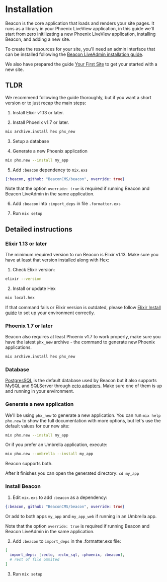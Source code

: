 # Installation

Beacon is the core application that loads and renders your site pages. It runs as a library in your Phoenix LiveView application, in this guide we'll start from zero initilizating a new Phoenix LiveView application, installing Beacon, and adding a new site.

To create the resources for your site, you'll need an admin interface that can be installed following the [Beacon LiveAdmin installation guide](https://github.com/BeaconCMS/beacon_live_admin/blob/main/guides/installation.md).

We also have prepared the guide [Your First Site](https://github.com/BeaconCMS/beacon/blob/main/guides/your-first-site.md) to get your started with a new site.

## TLDR

We recommend following the guide thoroughly, but if you want a short version or to just recap the main steps:

1. Install Elixir v1.13 or later.

2. Install Phoenix v1.7 or later.

  ```sh
  mix archive.install hex phx_new
  ```

3. Setup a database

4. Generate a new Phoenix application

  ```sh
  mix phx.new --install my_app
  ```

5. Add `:beacon` dependency to `mix.exs`

  ```elixir
  {:beacon, github: "BeaconCMS/beacon", override: true}
  ```

Note that the option `override: true` is required if running Beacon and Beacon LiveAdmin in the same application.

6. Add `:beacon` into `:import_deps` in file `.formatter.exs`

7. Run `mix setup`

## Detailed instructions

### Elixir 1.13 or later

The minimum required version to run Beacon is Elixir v1.13. Make sure you have at least that version installed along with Hex:

1. Check Elixir version:

```sh
elixir --version
```

2. Install or update Hex

```sh
mix local.hex
```

If that command fails or Elixir version is outdated, please follow [Elixir Install guide](https://elixir-lang.org/install.html) to set up your environment correctly.

### Phoenix 1.7 or later

Beacon also requires at least Phoenix v1.7 to work properly, make sure you have the latest `phx_new` archive - the command to generate new Phoenix applications.

```sh
mix archive.install hex phx_new
```

### Database

[PostgresSQL](https://www.postgresql.org) is the default database used by Beacon but it also supports MySQL and SQLServer through [ecto adapters](https://github.com/elixir-ecto/ecto#usage). Make sure one of them is up and running in your environment.

### Generate a new application

We'll be using `phx_new` to generate a new application. You can run `mix help phx.new` to show the full documentation with more options, but let's use the default values for our new site:

```sh
mix phx.new --install my_app
```

Or if you prefer an Umbrella application, execute:

```sh
mix phx.new --umbrella --install my_app
```

Beacon supports both.

After it finishes you can open the generated directory: `cd my_app`

### Install Beacon

1. Edit `mix.exs` to add `:beacon` as a dependency:

```elixir
{:beacon, github: "BeaconCMS/beacon", override: true}
```

Or add to both apps `my_app` and `my_app_web` if running in an Umbrella app.

Note that the option `override: true` is required if running Beacon and Beacon LiveAdmin in the same application.

2. Add `:beacon` to `import_deps` in the .formatter.exs file:

```elixir
[
  import_deps: [:ecto, :ecto_sql, :phoenix, :beacon],
  # rest of file ommited
]
```

3. Run `mix setup`
